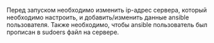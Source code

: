 Перед запуском необходимо изменить ip-адрес сервера, который необходимо настроить, и добавить/изменить данные ansible пользователя. Также необходимо, чтобы ansible пользователь был прописан в sudoers файл на сервере.
